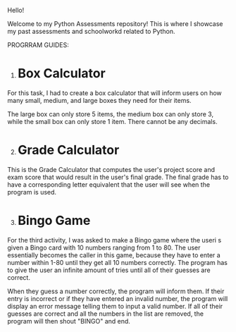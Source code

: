 Hello!

Welcome to my Python Assessments repository! This is where I showcase my past assessments and schoolworkd related to Python.

PROGRRAM GUIDES:

1. # Box Calculator
For this task, I had to create a box calculator that will inform users on how many small, medium, and large boxes they need for their items.

The large box can only store 5 items, the medium box can only store 3, while the small box can only store 1 item. There cannot be any decimals.

2. # Grade Calculator
This is the Grade Calculator that computes the user's project score and exam score that would result in the user's final grade. The final grade has to have a corresponding letter equivalent that the user will see when the program is used.

3. # Bingo Game
For the third activity, I was asked to make a Bingo game where the useri s given a Bingo card with 10 numbers ranging from 1 to 80. The user essentially becomes the caller in this game, because they have to enter a number within 1-80 until they get all 10 numbers correctly. The program has to give the user an infinite amount of tries until all of their guesses are correct.

When they guess a number correctly, the program will inform them. If their entry is incorrect or if they have entered an invalid number, the program will display an error message telling them to input a valid number. If all of their guesses are correct and all the numbers in the list are removed, the program will then shout "BINGO" and end.